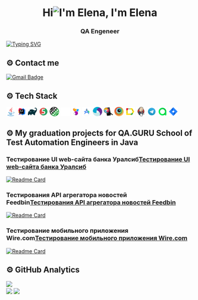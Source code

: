 <h1 align="center">Hi<img src="https://github.com/blackcater/blackcater/raw/main/images/Hi.gif" height="32" alt="I'm Elena"/>, I'm Elena </h1>
<h3 align="center">QA Engeneer</h3>

[![Typing SVG](https://readme-typing-svg.herokuapp.com?color=%2336BCF7&lines=Automation+and+manual+testing)](https://git.io/typing-svg)

## ⚙️ Contact me
<p>
    <a href="mailto:emsilaeva@gmail.com">
        <img src="https://img.shields.io/badge/Gmail-red?style=for-the-badge&logo=gmail&logoColor=white" alt="Gmail Badge"/>
    </a>
</p>

## ⚙️ Tech Stack

<p>
    <img width="5%" title="Java" src="icons/java-original.svg" alt="Java">
    <img width="5%" title="IntelliJ IDEA" src="icons/Idea.svg" alt="Idea">
    <img width="5%" title="Gradle" src="icons/gradle-plain.svg" alt="Gradle">
    <img width="5%" title="JUnit5" src="icons/Junit5.svg" alt="Junit5">
    <img width="5%" title="Rest Assured" src="icons/rest-assured.png" alt="Rest Assured">
    <img width="5%" title="GitHub" src="icons/github-mark-white.svg" alt="GitHub">
    <img width="5%" title="Selenide" src="icons/Selenide.svg" alt="Selenide">
    <img width="5%" title="Android Studio" src="icons/Android_Studio.png" alt="Android Studio">
    <img width="5%" title="Appium" src="icons/appium.svg" alt="Appium">
    <img width="5%" title="Appium Inspector" src="icons/appium_inspector.png" alt="Appium Inspector">
    <img width="5%" title="Browserstack" src="icons/Browserstack.svg"  alt="Browserstack">
    <img width="5%" title="Allure Report" src="icons/Allure.svg"  alt="Allure Report">
    <img width="5%" title="Jenkins" src="icons/jenkins-original.svg" alt="Jenkins">
    <img width="5%" title="Telegram" src="icons/Telegram.svg" alt="Telegram">
    <img width="5%" title="Allure TestOps" src="icons/Allure_TO.svg" alt="TestOps">
    <img width="5%" title="Jira" src="icons/Jira.svg" alt="Jira">
</p>

## ⚙️ My graduation projects for QA.GURU School of Test Automation Engineers in Java

### Тестирование UI web-сайта банка Уралсиб[Тестирование UI web-сайта банка Уралсиб](https://github.com/esilaeva/qa_guru_final_project_ui)  
[![Readme Card](https://github-readme-stats.vercel.app/api/pin/?username=esilaeva&repo=qa_guru_final_project_ui
)](https://github.com/esilaeva/qa_guru_final_project_ui)
### Тестирования API агрегатора новостей Feedbin[Тестирования API агрегатора новостей Feedbin](https://github.com/esilaeva/qa_guru_final_project_api)  
[![Readme Card](https://github-readme-stats.vercel.app/api/pin/?username=esilaeva&repo=qa_guru_final_project_api
)](https://github.com/esilaeva/qa_guru_final_project_api)
### Тестирование мобильного приложения Wire.com[Тестирование мобильного приложения Wire.com](https://github.com/esilaeva/qa_guru_final_project_mobile)  
[![Readme Card](https://github-readme-stats.vercel.app/api/pin/?username=esilaeva&repo=qa_guru_final_project_mobile
)](https://github.com/esilaeva/qa_guru_final_project_mobile)

## ⚙️ GitHub Analytics
![](https://github-profile-summary-cards.vercel.app/api/cards/profile-details?username=esilaeva&theme=solarized_dark)  
![](https://github-profile-summary-cards.vercel.app/api/cards/stats?username=esilaeva&theme=solarized_dark)
![](https://github-profile-summary-cards.vercel.app/api/cards/repos-per-language?username=esilaeva&theme=solarized_dark)
